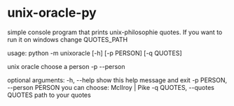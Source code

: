 # unix-oracle-py
simple console program that prints unix-philosophie quotes.
If you want to run it on windows change QUOTES_PATH

usage: python -m unixoracle [-h] [-p PERSON] [-q QUOTES]

unix oracle choose a person -p --person

optional arguments:
  -h, --help            show this help message and exit
  -p PERSON, --person PERSON
                        you can choose: McIlroy | Pike
  -q QUOTES, --quotes QUOTES
                        path to your quotes